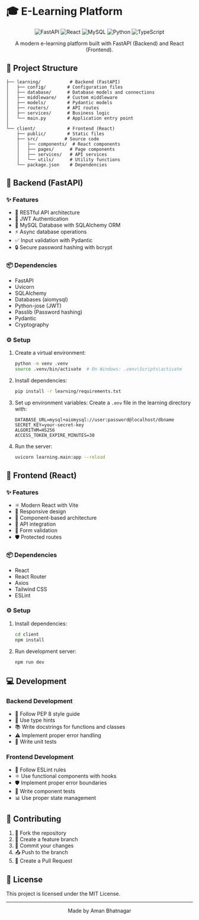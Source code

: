 # 🎓 E-Learning Platform

<div align="center">

![FastAPI](https://img.shields.io/badge/FastAPI-005571?style=for-the-badge&logo=fastapi)
![React](https://img.shields.io/badge/React-20232A?style=for-the-badge&logo=react&logoColor=61DAFB)
![MySQL](https://img.shields.io/badge/MySQL-00000F?style=for-the-badge&logo=mysql&logoColor=white)
![Python](https://img.shields.io/badge/Python-3776AB?style=for-the-badge&logo=python&logoColor=white)
![TypeScript](https://img.shields.io/badge/TypeScript-007ACC?style=for-the-badge&logo=typescript&logoColor=white)

A modern e-learning platform built with FastAPI (Backend) and React (Frontend).

</div>

## 📁 Project Structure

```
├── learning/           # Backend (FastAPI)
│   ├── config/        # Configuration files
│   ├── database/      # Database models and connections
│   ├── middleware/    # Custom middleware
│   ├── models/        # Pydantic models
│   ├── routers/       # API routes
│   ├── services/      # Business logic
│   └── main.py        # Application entry point
│
└── client/            # Frontend (React)
    ├── public/        # Static files
    ├── src/          # Source code
    │   ├── components/  # React components
    │   ├── pages/      # Page components
    │   ├── services/   # API services
    │   └── utils/      # Utility functions
    └── package.json    # Dependencies
```

## 🚀 Backend (FastAPI)

### ✨ Features
- 🔐 RESTful API architecture
- 🔑 JWT Authentication
- 💾 MySQL Database with SQLAlchemy ORM
- ⚡ Async database operations
- ✅ Input validation with Pydantic
- 🔒 Secure password hashing with bcrypt

### 📦 Dependencies
- FastAPI
- Uvicorn
- SQLAlchemy
- Databases (aiomysql)
- Python-jose (JWT)
- Passlib (Password hashing)
- Pydantic
- Cryptography

### ⚙️ Setup
1. Create a virtual environment:
   ```bash
   python -m venv .venv
   source .venv/bin/activate  # On Windows: .venv\Scripts\activate
   ```

2. Install dependencies:
   ```bash
   pip install -r learning/requirements.txt
   ```

3. Set up environment variables:
   Create a `.env` file in the learning directory with:
   ```
   DATABASE_URL=mysql+aiomysql://user:password@localhost/dbname
   SECRET_KEY=your-secret-key
   ALGORITHM=HS256
   ACCESS_TOKEN_EXPIRE_MINUTES=30
   ```

4. Run the server:
   ```bash
   uvicorn learning.main:app --reload
   ```

## 🎨 Frontend (React)

### ✨ Features
- ⚛️ Modern React with Vite
- 📱 Responsive design
- 🧩 Component-based architecture
- 🔄 API integration
- 📝 Form validation
- 🛡️ Protected routes

### 📦 Dependencies
- React
- React Router
- Axios
- Tailwind CSS
- ESLint

### ⚙️ Setup
1. Install dependencies:
   ```bash
   cd client
   npm install
   ```

2. Run development server:
   ```bash
   npm run dev
   ```

## 💻 Development

### Backend Development
- 📝 Follow PEP 8 style guide
- 🎯 Use type hints
- 📚 Write docstrings for functions and classes
- ⚠️ Implement proper error handling
- 🧪 Write unit tests

### Frontend Development
- 📝 Follow ESLint rules
- ⚛️ Use functional components with hooks
- 🛡️ Implement proper error boundaries
- 🧪 Write component tests
- 📊 Use proper state management

## 🤝 Contributing
1. 🍴 Fork the repository
2. 🌿 Create a feature branch
3. 💾 Commit your changes
4. 📤 Push to the branch
5. 🔄 Create a Pull Request

## 📄 License
This project is licensed under the MIT License.

---

<div align="center">
Made by Aman Bhatnagar
</div>

